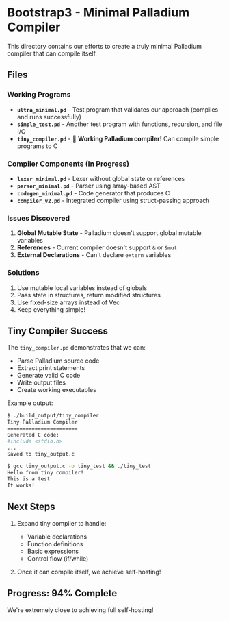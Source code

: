 # Bootstrap3 - Minimal Palladium Compiler

This directory contains our efforts to create a truly minimal Palladium compiler that can compile itself.

## Files

### Working Programs

- **`ultra_minimal.pd`** - Test program that validates our approach (compiles and runs successfully)
- **`simple_test.pd`** - Another test program with functions, recursion, and file I/O
- **`tiny_compiler.pd`** - 🎉 **Working Palladium compiler!** Can compile simple programs to C

### Compiler Components (In Progress)

- **`lexer_minimal.pd`** - Lexer without global state or references
- **`parser_minimal.pd`** - Parser using array-based AST
- **`codegen_minimal.pd`** - Code generator that produces C
- **`compiler_v2.pd`** - Integrated compiler using struct-passing approach

### Issues Discovered

1. **Global Mutable State** - Palladium doesn't support global mutable variables
2. **References** - Current compiler doesn't support `&` or `&mut`
3. **External Declarations** - Can't declare `extern` variables

### Solutions

1. Use mutable local variables instead of globals
2. Pass state in structures, return modified structures
3. Use fixed-size arrays instead of Vec
4. Keep everything simple!

## Tiny Compiler Success

The `tiny_compiler.pd` demonstrates that we can:
- Parse Palladium source code
- Extract print statements
- Generate valid C code
- Write output files
- Create working executables

Example output:
```bash
$ ./build_output/tiny_compiler
Tiny Palladium Compiler
=======================
Generated C code:
#include <stdio.h>
...
Saved to tiny_output.c

$ gcc tiny_output.c -o tiny_test && ./tiny_test
Hello from tiny compiler!
This is a test
It works!
```

## Next Steps

1. Expand tiny compiler to handle:
   - Variable declarations
   - Function definitions
   - Basic expressions
   - Control flow (if/while)

2. Once it can compile itself, we achieve self-hosting!

## Progress: 94% Complete

We're extremely close to achieving full self-hosting!